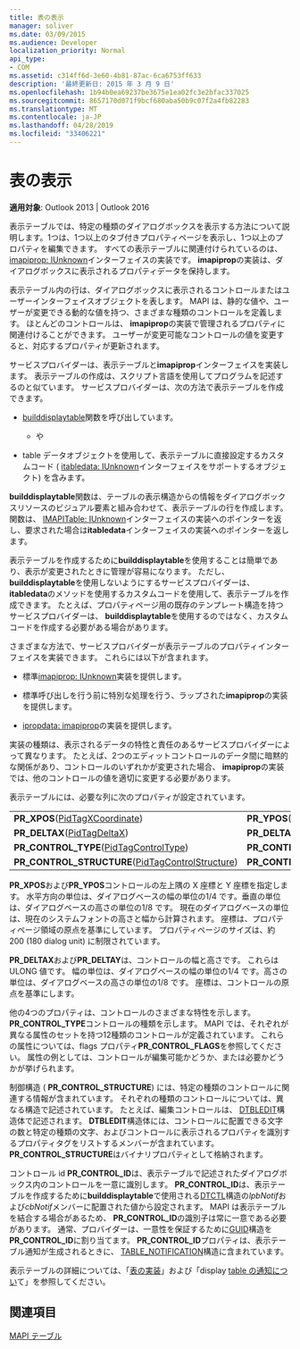 ```yaml
---
title: 表の表示
manager: soliver
ms.date: 03/09/2015
ms.audience: Developer
localization_priority: Normal
api_type:
- COM
ms.assetid: c314ff6d-3e60-4b81-87ac-6ca6753ff633
description: '最終更新日: 2015 年 3 月 9 日'
ms.openlocfilehash: 1b94b0ea69237be3675e1ea02fc3e2bfac337025
ms.sourcegitcommit: 8657170d071f9bcf680aba50b9c07f2a4fb82283
ms.translationtype: MT
ms.contentlocale: ja-JP
ms.lasthandoff: 04/28/2019
ms.locfileid: "33406221"
---
```

# <a name="display-tables"></a>表の表示

  
  
**適用対象**: Outlook 2013 | Outlook 2016 
  
表示テーブルでは、特定の種類のダイアログボックスを表示する方法について説明します。1つは、1つ以上のタブ付きプロパティページを表示し、1つ以上のプロパティを編集できます。 すべての表示テーブルに関連付けられているのは、 [imapiprop: IUnknown](imapipropiunknown.md)インターフェイスの実装です。 **imapiprop**の実装は、ダイアログボックスに表示されるプロパティデータを保持します。 
  
表示テーブル内の行は、ダイアログボックスに表示されるコントロールまたはユーザーインターフェイスオブジェクトを表します。 MAPI は、静的な値や、ユーザーが変更できる動的な値を持つ、さまざまな種類のコントロールを定義します。 ほとんどのコントロールは、 **imapiprop**の実装で管理されるプロパティに関連付けることができます。 ユーザーが変更可能なコントロールの値を変更すると、対応するプロパティが更新されます。 
  
サービスプロバイダーは、表示テーブルと**imapiprop**インターフェイスを実装します。 表示テーブルの作成は、スクリプト言語を使用してプログラムを記述するのと似ています。 サービスプロバイダーは、次の方法で表示テーブルを作成できます。 
  
- [builddisplaytable](builddisplaytable.md)関数を呼び出しています。 
    
    - や
    
- table データオブジェクトを使用して、表示テーブルに直接設定するカスタムコード ( [itabledata: IUnknown](itabledataiunknown.md)インターフェイスをサポートするオブジェクト) を含みます。 
    
**builddisplaytable**関数は、テーブルの表示構造からの情報をダイアログボックスリソースのビジュアル要素と組み合わせて、表示テーブルの行を作成します。 関数は、 [IMAPITable: IUnknown](imapitableiunknown.md)インターフェイスの実装へのポインターを返し、要求された場合は**itabledata**インターフェイスの実装へのポインターを返します。 
  
表示テーブルを作成するために**builddisplaytable**を使用することは簡単であり、表示が変更されたときに管理が容易になります。 ただし、 **builddisplaytable**を使用しないようにするサービスプロバイダーは、 **itabledata**のメソッドを使用するカスタムコードを使用して、表示テーブルを作成できます。 たとえば、プロパティページ用の既存のテンプレート構造を持つサービスプロバイダーは、 **builddisplaytable**を使用するのではなく、カスタムコードを作成する必要がある場合があります。
  
さまざまな方法で、サービスプロバイダーが表示テーブルのプロパティインターフェイスを実装できます。 これらには以下が含まれます。
  
- 標準[imapiprop: IUnknown](imapipropiunknown.md)実装を提供します。 
    
- 標準呼び出しを行う前に特別な処理を行う、ラップされた**imapiprop**の実装を提供します。 
    
- [ipropdata: imapiprop](ipropdataimapiprop.md)の実装を提供します。 
    
実装の種類は、表示されるデータの特性と責任のあるサービスプロバイダーによって異なります。 たとえば、2つのエディットコントロールのデータ間に暗黙的な関係があり、コントロールのいずれかが変更された場合、 **imapiprop**の実装では、他のコントロールの値を適切に変更する必要があります。 
  
表示テーブルには、必要な列に次のプロパティが設定されています。
  
|||
|:-----|:-----|
|**PR_XPOS**([PidTagXCoordinate](pidtagxcoordinate-canonical-property.md))  <br/> |**PR_YPOS**([PidTagYCoordinate](pidtagycoordinate-canonical-property.md))  <br/> |
|**PR_DELTAX**([PidTagDeltaX](pidtagdeltax-canonical-property.md))  <br/> |**PR_DELTAY**([PidTagDeltaY](pidtagdeltay-canonical-property.md))  <br/> |
|**PR_CONTROL_TYPE**([PidTagControlType](pidtagcontroltype-canonical-property.md))  <br/> |**PR_CONTROL_FLAGS**([PidTagControlFlags](pidtagcontrolflags-canonical-property.md))  <br/> |
|**PR_CONTROL_STRUCTURE**([PidTagControlStructure](pidtagcontrolstructure-canonical-property.md))  <br/> |**PR_CONTROL_ID**([PidTagControlId](pidtagcontrolid-canonical-property.md))  <br/> |
   
 **PR_XPOS**および**PR_YPOS**コントロールの左上隅の X 座標と Y 座標を指定します。 水平方向の単位は、ダイアログベースの幅の単位の1/4 です。垂直の単位は、ダイアログベースの高さの単位の1/8 です。 現在のダイアログベースの単位は、現在のシステムフォントの高さと幅から計算されます。 座標は、プロパティページ領域の原点を基準にしています。 プロパティページのサイズは、約 200 (180 dialog unit) に制限されています。 
  
 **PR_DELTAX**および**PR_DELTAY**は、コントロールの幅と高さです。 これらは ULONG 値です。 幅の単位は、ダイアログベースの幅の単位の1/4 です。高さの単位は、ダイアログベースの高さの単位の1/8 です。 座標は、コントロールの原点を基準にします。 
  
他の4つのプロパティは、コントロールのさまざまな特性を示します。 **PR_CONTROL_TYPE**コントロールの種類を示します。 MAPI では、それぞれが異なる属性のセットを持つ12種類のコントロールが定義されています。 これらの属性については、flags プロパティ**PR_CONTROL_FLAGS**を参照してください。 属性の例としては、コントロールが編集可能かどうか、または必要かどうかが挙げられます。 
  
制御構造 ( **PR_CONTROL_STRUCTURE**) には、特定の種類のコントロールに関連する情報が含まれています。 それぞれの種類のコントロールについては、異なる構造で記述されています。 たとえば、編集コントロールは、 [DTBLEDIT](dtbledit.md)構造体で記述されます。 **DTBLEDIT**構造体には、コントロールに配置できる文字の数と特定の種類の文字、およびコントロールに表示されるプロパティを識別するプロパティタグをリストするメンバーが含まれています。 **PR_CONTROL_STRUCTURE**はバイナリプロパティとして格納されます。 
  
コントロール id **PR_CONTROL_ID**は、表示テーブルで記述されたダイアログボックス内のコントロールを一意に識別します。 **PR_CONTROL_ID**は、表示テーブルを作成するために**builddisplaytable**で使用される[DTCTL](dtctl.md)構造の*lpbNotif*および*cbNotif*メンバーに配置された値から設定されます。 MAPI は表示テーブルを結合する場合があるため、 **PR_CONTROL_ID**の識別子は常に一意である必要があります。 通常、プロバイダーは、一意性を保証するために[GUID](guid.md)構造を**PR_CONTROL_ID**に割り当てます。 **PR_CONTROL_ID**プロパティは、表示テーブル通知が生成されるときに、 [TABLE_NOTIFICATION](table_notification.md)構造に含まれています。 
  
表示テーブルの詳細については、「[表の実装](display-table-implementation.md)」および「display [table の通知につい](about-display-table-notifications.md)て」を参照してください。 
  
## <a name="see-also"></a>関連項目



[MAPI テーブル](mapi-tables.md)

